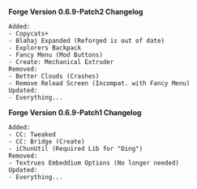 **Forge Version 0.6.9-Patch2 Changelog**
```
Added:
- Copycats+
- Blahaj Expanded (Reforged is out of date)
- Explorers Backpack
- Fancy Menu (Mod Buttons)
- Create: Mechanical Extruder
Removed:  
- Better Clouds (Crashes)
- Remove Reload Screen (Incompat. with Fancy Menu)
Updated:
- Everything...
```
**Forge Version 0.6.9-Patch1 Changelog**
```
Added:
- CC: Tweaked
- CC: Bridge (Create)
- iChunUtil (Required Lib for "Ding")
Removed:
- Textrues Embeddium Options (No longer needed)
Updated:
- Everything...
```

